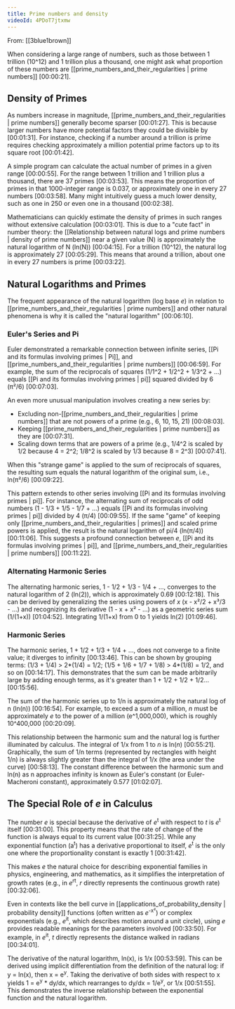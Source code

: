 ```yaml
---
title: Prime numbers and density
videoId: 4PDoT7jtxmw
---
```


From: [[3blue1brown]] <br/> 

When considering a large range of numbers, such as those between 1 trillion (10^12) and 1 trillion plus a thousand, one might ask what proportion of these numbers are [[prime_numbers_and_their_regularities | prime numbers]] <a class="yt-timestamp" data-t="00:00:21">[00:00:21]</a>.

## Density of Primes

As numbers increase in magnitude, [[prime_numbers_and_their_regularities | prime numbers]] generally become sparser <a class="yt-timestamp" data-t="00:01:27">[00:01:27]</a>. This is because larger numbers have more potential factors they could be divisible by <a class="yt-timestamp" data-t="00:01:31">[00:01:31]</a>. For instance, checking if a number around a trillion is prime requires checking approximately a million potential prime factors up to its square root <a class="yt-timestamp" data-t="00:01:42">[00:01:42]</a>.

A simple program can calculate the actual number of primes in a given range <a class="yt-timestamp" data-t="00:00:55">[00:00:55]</a>. For the range between 1 trillion and 1 trillion plus a thousand, there are 37 primes <a class="yt-timestamp" data-t="00:03:53">[00:03:53]</a>. This means the proportion of primes in that 1000-integer range is 0.037, or approximately one in every 27 numbers <a class="yt-timestamp" data-t="00:03:58">[00:03:58]</a>. Many might intuitively guess a much lower density, such as one in 250 or even one in a thousand <a class="yt-timestamp" data-t="00:02:38">[00:02:38]</a>.

Mathematicians can quickly estimate the density of primes in such ranges without extensive calculation <a class="yt-timestamp" data-t="00:03:01">[00:03:01]</a>. This is due to a "cute fact" in number theory: the [[Relationship between natural logs and prime numbers | density of prime numbers]] near a given value (N) is approximately the natural logarithm of N (ln(N)) <a class="yt-timestamp" data-t="00:04:15">[00:04:15]</a>. For a trillion (10^12), the natural log is approximately 27 <a class="yt-timestamp" data-t="00:05:29">[00:05:29]</a>. This means that around a trillion, about one in every 27 numbers is prime <a class="yt-timestamp" data-t="00:03:22">[00:03:22]</a>.

## Natural Logarithms and Primes

The frequent appearance of the natural logarithm (log base *e*) in relation to [[prime_numbers_and_their_regularities | prime numbers]] and other natural phenomena is why it is called the "natural logarithm" <a class="yt-timestamp" data-t="00:06:10">[00:06:10]</a>.

### Euler's Series and Pi

Euler demonstrated a remarkable connection between infinite series, [[Pi and its formulas involving primes | Pi]], and [[prime_numbers_and_their_regularities | prime numbers]] <a class="yt-timestamp" data-t="00:06:59">[00:06:59]</a>. For example, the sum of the reciprocals of squares (1/1^2 + 1/2^2 + 1/3^2 + ...) equals [[Pi and its formulas involving primes | pi]] squared divided by 6 (π²/6) <a class="yt-timestamp" data-t="00:07:03">[00:07:03]</a>.

An even more unusual manipulation involves creating a new series by:
*   Excluding non-[[prime_numbers_and_their_regularities | prime numbers]] that are not powers of a prime (e.g., 6, 10, 15, 21) <a class="yt-timestamp" data-t="00:08:03">[00:08:03]</a>.
*   Keeping [[prime_numbers_and_their_regularities | prime numbers]] as they are <a class="yt-timestamp" data-t="00:07:31">[00:07:31]</a>.
*   Scaling down terms that are powers of a prime (e.g., 1/4^2 is scaled by 1/2 because 4 = 2^2; 1/8^2 is scaled by 1/3 because 8 = 2^3) <a class="yt-timestamp" data-t="00:07:41">[00:07:41]</a>.

When this "strange game" is applied to the sum of reciprocals of squares, the resulting sum equals the natural logarithm of the original sum, i.e., ln(π²/6) <a class="yt-timestamp" data-t="00:09:22">[00:09:22]</a>.

This pattern extends to other series involving [[Pi and its formulas involving primes | pi]]. For instance, the alternating sum of reciprocals of odd numbers (1 - 1/3 + 1/5 - 1/7 + ...) equals [[Pi and its formulas involving primes | pi]] divided by 4 (π/4) <a class="yt-timestamp" data-t="00:09:55">[00:09:55]</a>. If the same "game" of keeping only [[prime_numbers_and_their_regularities | primes]] and scaled prime powers is applied, the result is the natural logarithm of pi/4 (ln(π/4)) <a class="yt-timestamp" data-t="00:11:06">[00:11:06]</a>. This suggests a profound connection between *e*, [[Pi and its formulas involving primes | pi]], and [[prime_numbers_and_their_regularities | prime numbers]] <a class="yt-timestamp" data-t="00:11:22">[00:11:22]</a>.

### Alternating Harmonic Series

The alternating harmonic series, 1 - 1/2 + 1/3 - 1/4 + ..., converges to the natural logarithm of 2 (ln(2)), which is approximately 0.69 <a class="yt-timestamp" data-t="00:12:18">[00:12:18]</a>. This can be derived by generalizing the series using powers of *x* (x - x²/2 + x³/3 - ...) and recognizing its derivative (1 - x + x² - ...) as a geometric series sum (1/(1+x)) <a class="yt-timestamp" data-t="01:04:52">[01:04:52]</a>. Integrating 1/(1+x) from 0 to 1 yields ln(2) <a class="yt-timestamp" data-t="01:09:46">[01:09:46]</a>.

### Harmonic Series

The harmonic series, 1 + 1/2 + 1/3 + 1/4 + ..., does not converge to a finite value; it diverges to infinity <a class="yt-timestamp" data-t="00:13:46">[00:13:46]</a>. This can be shown by grouping terms: (1/3 + 1/4) > 2*(1/4) = 1/2; (1/5 + 1/6 + 1/7 + 1/8) > 4*(1/8) = 1/2, and so on <a class="yt-timestamp" data-t="00:14:17">[00:14:17]</a>. This demonstrates that the sum can be made arbitrarily large by adding enough terms, as it's greater than 1 + 1/2 + 1/2 + 1/2... <a class="yt-timestamp" data-t="00:15:56">[00:15:56]</a>.

The sum of the harmonic series up to 1/n is approximately the natural log of n (ln(n)) <a class="yt-timestamp" data-t="00:16:54">[00:16:54]</a>. For example, to exceed a sum of a million, *n* must be approximately *e* to the power of a million (e^1,000,000), which is roughly 10^400,000 <a class="yt-timestamp" data-t="00:20:09">[00:20:09]</a>.

This relationship between the harmonic sum and the natural log is further illuminated by calculus. The integral of 1/x from 1 to *n* is ln(*n*) <a class="yt-timestamp" data-t="00:55:21">[00:55:21]</a>. Graphically, the sum of 1/n terms (represented by rectangles with height 1/n) is always slightly greater than the integral of 1/x (the area under the curve) <a class="yt-timestamp" data-t="00:58:13">[00:58:13]</a>. The constant difference between the harmonic sum and ln(n) as n approaches infinity is known as Euler's constant (or Euler-Macheroni constant), approximately 0.577 <a class="yt-timestamp" data-t="01:02:07">[01:02:07]</a>.

## The Special Role of *e* in Calculus

The number *e* is special because the derivative of *e*<sup>t</sup> with respect to *t* is *e*<sup>t</sup> itself <a class="yt-timestamp" data-t="00:31:00">[00:31:00]</a>. This property means that the rate of change of the function is always equal to its current value <a class="yt-timestamp" data-t="00:31:25">[00:31:25]</a>. While any exponential function (a<sup>t</sup>) has a derivative proportional to itself, *e*<sup>t</sup> is the only one where the proportionality constant is exactly 1 <a class="yt-timestamp" data-t="00:31:42">[00:31:42]</a>.

This makes *e* the natural choice for describing exponential families in physics, engineering, and mathematics, as it simplifies the interpretation of growth rates (e.g., in *e*<sup>rt</sup>, *r* directly represents the continuous growth rate) <a class="yt-timestamp" data-t="00:32:06">[00:32:06]</a>.

Even in contexts like the bell curve in [[applications_of_probability_density | probability density]] functions (often written as *e*<sup>-x²</sup>) or complex exponentials (e.g., *e*<sup>it</sup>, which describes motion around a unit circle), using *e* provides readable meanings for the parameters involved <a class="yt-timestamp" data-t="00:33:50">[00:33:50]</a>. For example, in *e*<sup>it</sup>, *t* directly represents the distance walked in radians <a class="yt-timestamp" data-t="00:34:01">[00:34:01]</a>.

The derivative of the natural logarithm, ln(x), is 1/x <a class="yt-timestamp" data-t="00:53:59">[00:53:59]</a>. This can be derived using implicit differentiation from the definition of the natural log: if y = ln(x), then x = e<sup>y</sup>. Taking the derivative of both sides with respect to x yields 1 = e<sup>y</sup> * dy/dx, which rearranges to dy/dx = 1/e<sup>y</sup>, or 1/x <a class="yt-timestamp" data-t="00:51:55">[00:51:55]</a>. This demonstrates the inverse relationship between the exponential function and the natural logarithm.